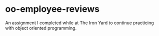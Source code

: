 # oo-employee-reviews

An assignment I completed while at The Iron Yard to continue practicing with object oriented programming.
